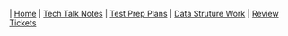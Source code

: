 | [Home](..) | [Tech Talk Notes](../Tech%20Talk%20Notes) | [Test Prep Plans](../Test%20Prep%20Plans) | [Data Struture Work](../Data%20Structure%20Work) | [Review Tickets]()
